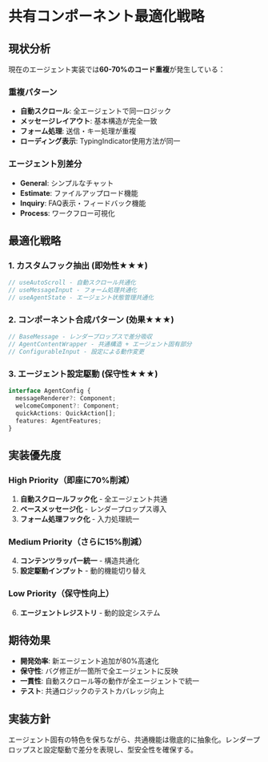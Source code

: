 # 共有コンポーネント最適化戦略

## 現状分析

現在のエージェント実装では**60-70%のコード重複**が発生している：

### 重複パターン
- **自動スクロール**: 全エージェントで同一ロジック
- **メッセージレイアウト**: 基本構造が完全一致
- **フォーム処理**: 送信・キー処理が重複
- **ローディング表示**: TypingIndicator使用方法が同一

### エージェント別差分
- **General**: シンプルなチャット
- **Estimate**: ファイルアップロード機能
- **Inquiry**: FAQ表示・フィードバック機能
- **Process**: ワークフロー可視化

## 最適化戦略

### 1. カスタムフック抽出 (即効性★★★)

```typescript
// useAutoScroll - 自動スクロール共通化
// useMessageInput - フォーム処理共通化
// useAgentState - エージェント状態管理共通化
```

### 2. コンポーネント合成パターン (効果★★★)

```typescript
// BaseMessage - レンダープロップスで差分吸収
// AgentContentWrapper - 共通構造 + エージェント固有部分
// ConfigurableInput - 設定による動作変更
```

### 3. エージェント設定駆動 (保守性★★★)

```typescript
interface AgentConfig {
  messageRenderer?: Component;
  welcomeComponent?: Component;
  quickActions: QuickAction[];
  features: AgentFeatures;
}
```

## 実装優先度

### High Priority（即座に70%削減）
1. **自動スクロールフック化** - 全エージェント共通
2. **ベースメッセージ化** - レンダープロップス導入
3. **フォーム処理フック化** - 入力処理統一

### Medium Priority（さらに15%削減）
4. **コンテンツラッパー統一** - 構造共通化
5. **設定駆動インプット** - 動的機能切り替え

### Low Priority（保守性向上）
6. **エージェントレジストリ** - 動的設定システム

## 期待効果

- **開発効率**: 新エージェント追加が80%高速化
- **保守性**: バグ修正が一箇所で全エージェントに反映
- **一貫性**: 自動スクロール等の動作が全エージェントで統一
- **テスト**: 共通ロジックのテストカバレッジ向上

## 実装方針

エージェント固有の特色を保ちながら、共通機能は徹底的に抽象化。レンダープロップスと設定駆動で差分を表現し、型安全性を確保する。